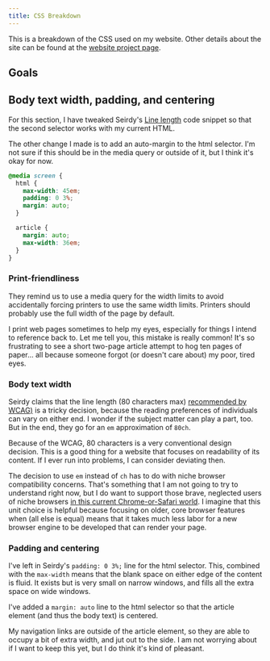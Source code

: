 ```yaml
---
title: CSS Breakdown
---
```


This is a breakdown of the CSS used on my website. Other details about the site can be found at the [website project page](/projects/quintens-blog).

## Goals

## Body text width, padding, and centering

For this section, I have tweaked Seirdy's [Line length](https://seirdy.one/posts/2020/11/23/website-best-practices/#line-length) code snippet so that the second selector works with my current HTML.

The other change I made is to add an auto-margin to the html selector. I'm not sure if this should be in the media query or outside of it, but I think it's okay for now.

```CSS
@media screen {
  html {
    max-width: 45em;
    padding: 0 3%;
    margin: auto;
  }

  article {
    margin: auto;
    max-width: 36em;
  }
}
```

### Print-friendliness

They remind us to use a media query for the width limits to avoid accidentally forcing printers to use the same width limits. Printers should probably use the full width of the page by default.

I print web pages sometimes to help my eyes, especially for things I intend to reference back to. Let me tell you, this mistake is really common! It's so frustrating to see a short two-page article attempt to hog ten pages of paper... all because someone forgot (or doesn't care about) my poor, tired eyes.

### Body text width

Seirdy claims that the line length (80 characters max) [recommended by WCAG)](https://www.w3.org/TR/WCAG22/#visual-presentation) is a tricky decision, because the reading preferences of individuals can vary on either end. I wonder if the subject matter can play a part, too. But in the end, they go for an `em` approximation of `80ch`.

Because of the WCAG, 80 characters is a very conventional design decision. This is a good thing for a website that focuses on readability of its content. If I ever run into problems, I can consider deviating then.

The decision to use `em` instead of `ch` has to do with niche browser compatibility concerns. That's something that I am not going to try to understand right now, but I do want to support those brave, neglected users of niche browsers [in this current Chrome-or-Safari world](https://gs.statcounter.com/browser-market-share). I imagine that this unit choice is helpful because focusing on older, core browser features when (all else is equal) means that it takes much less labor for a new browser engine to be developed that can render your page.

### Padding and centering

I've left in Seirdy's `padding: 0 3%;` line for the html selector. This, combined with the `max-width` means that the blank space on either edge of the content is fluid. It exists but is very small on narrow windows, and fills all the extra space on wide windows.

I've added a `margin: auto` line to the html selector so that the article element (and thus the body text) is centered.

My navigation links are outside of the article element, so they are able to occupy a bit of extra width, and jut out to the side. I am not worrying about if I want to keep this yet, but I do think it's kind of pleasant.
